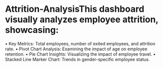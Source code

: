 # Attrition-AnalysisThis dashboard visually analyzes employee attrition, showcasing:

 • Key Metrics: Total employees, number of exited employees, and attrition rate.
 • Pivot Chart Analysis: Examining the impact of age on employee retention.
 • Pie Chart Insights: Visualizing the impact of employee travel.
 • Stacked Line Marker Chart: Trends in gender-specific employee status.
